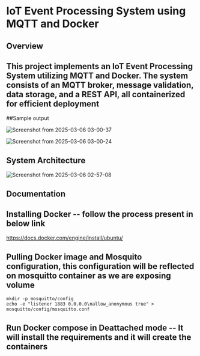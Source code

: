 # IoT Event Processing System using MQTT and Docker

## Overview

## This project implements an IoT Event Processing System utilizing MQTT and Docker. The system consists of an MQTT broker, message validation, data storage, and a REST API, all containerized for efficient deployment

##Sample output

![Screenshot from 2025-03-06 03-00-37](https://github.com/user-attachments/assets/179d6bb1-a200-4fb1-aa02-5c61054b5f63)

![Screenshot from 2025-03-06 03-00-24](https://github.com/user-attachments/assets/5d0dde18-a6db-4fd8-a580-de6a95e38b18)

## System Architecture

![Screenshot from 2025-03-06 02-57-08](https://github.com/user-attachments/assets/a3ac52d8-ef73-448f-b580-5cdf9032a6d6)

## Documentation

## Installing Docker -- follow the process present in below link
https://docs.docker.com/engine/install/ubuntu/

## Pulling Docker image and Mosquito configuration, this configuration will be reflected on mosquitto container as we are exposing volume
```docker pull eclipse-mosquitto
mkdir -p mosquitto/config
echo -e "listener 1883 0.0.0.0\nallow_anonymous true" > mosquitto/config/mosquitto.conf 
```
## Run Docker compose in Deattached mode -- It will install the requirements and it will create the containers
``` docker compose up -d --build 
```
